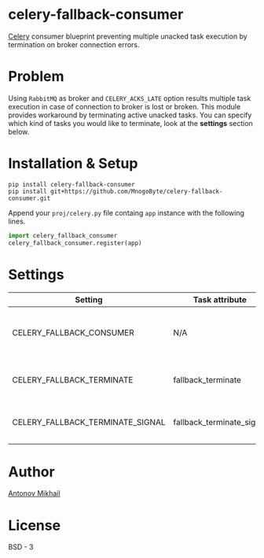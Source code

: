 # celery-fallback-consumer

[Celery](http://celeryproject.org) consumer blueprint preventing multiple unacked task execution by termination on broker connection errors.

# Problem

Using `RabbitMQ` as broker and `CELERY_ACKS_LATE` option
results multiple task execution in case of connection to broker is lost or broken.
This module provides workaround by terminating active unacked tasks.
You can specify which kind of tasks you would like to terminate, look at the **settings** section below.

# Installation & Setup
```#bash
pip install celery-fallback-consumer
pip install git+https://github.com/MnogoByte/celery-fallback-consumer.git
```

Append your `proj/celery.py` file containg `app` instance with the following lines.

```python
import celery_fallback_consumer
celery_fallback_consumer.register(app)
```

# Settings

| Setting | Task attribute | Default | Description |
| ------- | -------------- | ------- | ----------- |
| CELERY_FALLBACK_CONSUMER | N/A | True | Enables fallback consumer if it has been registered |
| CELERY_FALLBACK_TERMINATE | fallback_terminate | True | Controls terminating unacked task |
| CELERY_FALLBACK_TERMINATE_SIGNAL | fallback_terminate_signal | `SIGTERM` | Specifies signal to send to terminate |

# Author

[Antonov Mikhail](https://github.com/atin65536)

# License

BSD - 3
